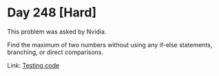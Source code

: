 # Day 248 \[Hard\]

This problem was asked by Nvidia.

Find the maximum of two numbers without using any if-else statements, branching, or direct comparisons.

Link: [Testing code](../../test/TestDay248.cpp)